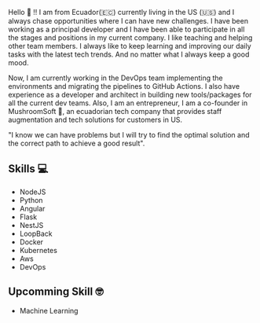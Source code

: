 Hello :wave: !!
I am from Ecuador(:ecuador:) currently living in the US (:us:)  and I always chase opportunities where I can have new challenges. I have been working as a principal developer and I have been able to participate in all the stages and positions in my current company. I like teaching and helping other team members.
I always like to keep learning and improving our daily tasks with the latest tech trends. And no matter what I always keep a good mood. 

Now, I am currently working in the DevOps team implementing the environments and migrating the pipelines to GitHub Actions. I also have experience as a developer and architect in building new tools/packages for all the current dev teams. Also, I am an entrepreneur, I am a co-founder in MushroomSoft :rocket:, an ecuadorian tech company that provides staff augmentation and tech solutions for customers in US.


"I know we can have problems but I will try to find the optimal solution and the correct path to achieve a good result". 

## Skills :computer:	

- NodeJS
- Python
- Angular
- Flask
- NestJS
- LoopBack
- Docker
- Kubernetes
- Aws
- DevOps

## Upcomming Skill :nerd_face:

- Machine Learning
